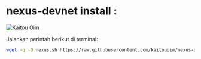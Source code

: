 # nexus-devnet install :

![Kaitou Oim](https://github.com/kaitouoim/nexus-devnet/raw/main/logo.png) 

Jalankan perintah berikut di terminal:

```bash
wget -q -O nexus.sh https://raw.githubusercontent.com/kaitouoim/nexus-devnet/main/nexus.sh && chmod +x nexus.sh && bash nexus.sh
